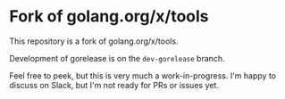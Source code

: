 # Fork of golang.org/x/tools

This repository is a fork of golang.org/x/tools.

Development of gorelease is on the `dev-gorelease` branch.

Feel free to peek, but this is very much a work-in-progress. I'm happy to
discuss on Slack, but I'm not ready for PRs or issues yet.
